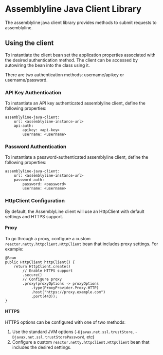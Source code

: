 # Assemblyline Java Client Library

The assemblyline java client library provides methods to submit requests to assemblyline.

## Using the client

To instantiate the client bean set the application properties associated with the desired authentication method. The
client can be accessed by autowiring the bean into the class using it.

There are two authentication methods: username/apikey or username/password.

### API Key Authentication

To instantiate an API key authenticated assemblyline client, define the following properties:

    assemblyline-java-client:
        url: <assemblyline-instance-url>
        api-auth:
            apikey: <api-key>
            username: <username>

### Password Authentication

To instantiate a password-authenticated assemblyline client, define the following properties:

    assemblyline-java-client:
        url: <assemblyline-instance-url>
        password-auth:
            password: <password>
            username: <username>

### HttpClient Configuration

By default, the AssemblyLine client will use an HttpClient with default settings and HTTPS support.

#### Proxy

To go through a proxy, configure a custom ```reactor.netty.httpclient.HttpClient``` bean that includes proxy settings.
For example:

    @Bean
    public HttpClient httpClient() {
        return HttpClient.create()
            // Enable HTTPS support
            .secure()
            // Configure proxy
            .proxy(proxyOptions -> proxyOptions
                .type(ProxyProvider.Proxy.HTTP)
                .host("https://proxy.example.com")
                .port(443));
    }

#### HTTPS

HTTPS options can be configured with one of two methods:

1. Use the standard JVM options (```-Djavax.net.ssl.trustStore```, ```-Djavax.net.ssl.trustStorePassword```, etc)
2. Configure a custom ```reactor.netty.httpclient.HttpClient``` bean that includes the desired settings.